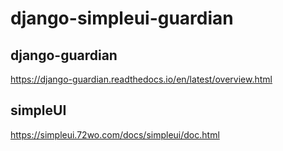 # django-simpleui-guardian

## django-guardian
https://django-guardian.readthedocs.io/en/latest/overview.html

## simpleUI
https://simpleui.72wo.com/docs/simpleui/doc.html
